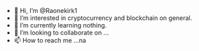 - 👋 Hi, I’m @Raonekirk1
- 👀 I’m interested in cryptocurrency and blockchain on general. 
- 🌱 I’m currently learning nothing. 
- 💞️ I’m looking to collaborate on ...
- 📫 How to reach me ...na

<!---
Raonekirk1/Raonekirk1 is a ✨ special ✨ repository because its `README.md` (this file) appears on your GitHub profile.
You can click the Preview link to take a look at your changes.
--->
